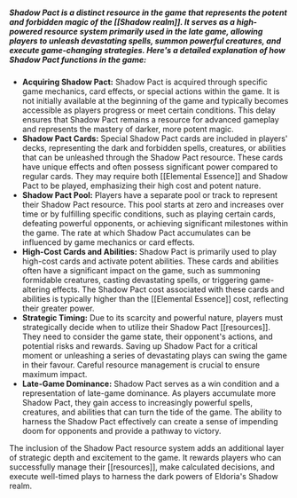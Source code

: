 ##### Shadow Pact is a distinct resource in the game that represents the potent and forbidden magic of the [[Shadow realm]]. It serves as a high-powered resource system primarily used in the late game, allowing players to unleash devastating spells, summon powerful creatures, and execute game-changing strategies. Here's a detailed explanation of how Shadow Pact functions in the game:

- **Acquiring Shadow Pact:** Shadow Pact is acquired through specific game mechanics, card effects, or special actions within the game. It is not initially available at the beginning of the game and typically becomes accessible as players progress or meet certain conditions. This delay ensures that Shadow Pact remains a resource for advanced gameplay and represents the mastery of darker, more potent magic.
- **Shadow Pact Cards:** Special Shadow Pact cards are included in players' decks, representing the dark and forbidden spells, creatures, or abilities that can be unleashed through the Shadow Pact resource. These cards have unique effects and often possess significant power compared to regular cards. They may require both [[Elemental Essence]] and Shadow Pact to be played, emphasizing their high cost and potent nature.
- **Shadow Pact Pool:** Players have a separate pool or track to represent their Shadow Pact resource. This pool starts at zero and increases over time or by fulfilling specific conditions, such as playing certain cards, defeating powerful opponents, or achieving significant milestones within the game. The rate at which Shadow Pact accumulates can be influenced by game mechanics or card effects.
- **High-Cost Cards and Abilities:** Shadow Pact is primarily used to play high-cost cards and activate potent abilities. These cards and abilities often have a significant impact on the game, such as summoning formidable creatures, casting devastating spells, or triggering game-altering effects. The Shadow Pact cost associated with these cards and abilities is typically higher than the [[Elemental Essence]] cost, reflecting their greater power.
- **Strategic Timing:** Due to its scarcity and powerful nature, players must strategically decide when to utilize their Shadow Pact [[resources]]. They need to consider the game state, their opponent's actions, and potential risks and rewards. Saving up Shadow Pact for a critical moment or unleashing a series of devastating plays can swing the game in their favour. Careful resource management is crucial to ensure maximum impact.
- **Late-Game Dominance:** Shadow Pact serves as a win condition and a representation of late-game dominance. As players accumulate more Shadow Pact, they gain access to increasingly powerful spells, creatures, and abilities that can turn the tide of the game. The ability to harness the Shadow Pact effectively can create a sense of impending doom for opponents and provide a pathway to victory.
 
The inclusion of the Shadow Pact resource system adds an additional layer of strategic depth and excitement to the game. It rewards players who can successfully manage their [[resources]], make calculated decisions, and execute well-timed plays to harness the dark powers of Eldoria's Shadow realm.